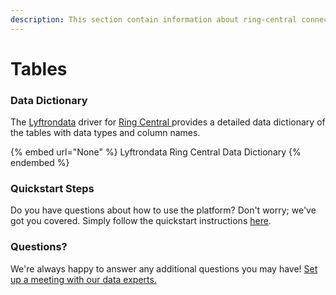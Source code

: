 ```yaml
---
description: This section contain information about ring-central connector tables information
---
```


# Tables

### Data Dictionary

The [Lyftrondata](https://www.lyftrondata.com/) driver for [Ring Central](None/)[ ](https://www.lyftrondata.com/integration/ring-central/)provides a detailed data dictionary of the tables with data types and column names.

{% embed url="None" %}
Lyftrondata Ring Central Data Dictionary
{% endembed %}

### Quickstart Steps

Do you have questions about how to use the platform? Don't worry; we've got you covered. Simply follow the quickstart instructions [here](../README.md).

### Questions? <a href="#questions" id="questions"></a>

We're always happy to answer any additional questions you may have! [Set up a meeting with our data experts.](https://www.lyftrondata.com/book-a-meeting/)

